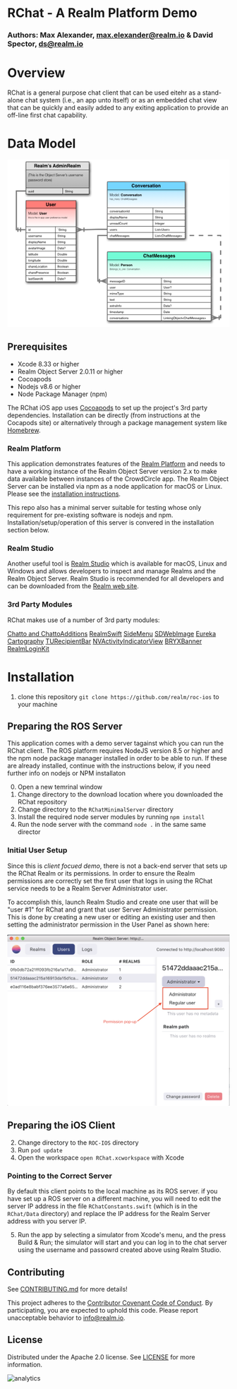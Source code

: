 # RChat - A Realm Platform Demo 
### Authors: Max Alexander, max.elexander@realm.io & David Spector, ds@realm.io


# Overview

RChat is a general purpose chat client that can be used eitehr as a stand-alone chat system (i.e., an app unto itself) or as an embedded chat view that can be quickly and easily added to any exiting application to provide an off-line first chat capability.


# Data Model

![RChat Data Model](Graphics/RChat-DataModel.png)


## Prerequisites

 - Xcode 8.33 or higher
 - Realm Object Server 2.0.11 or higher
 - Cocoapods
 - Nodejs v8.6 or higher
 - Node Package Manager (npm)

The RChat iOS app uses [Cocoapods](https://www.cocoapods.org) to set up the project's 3rd party dependencies. Installation can be directly (from instructions at the Cocapods site) or alternatively through a package management system like [Homebrew](brew.sh/).

### Realm Platform

This application demonstrates features of the [Realm Platform](https://realm.io/products/realm-platform/) and needs to have a working instance of the Realm Object Server version 2.x to make data available between instances of the CrowdCircle app. The Realm Object Server can be installed via npm as a node application for macOS or Linux. Please see the [installation instructions](https://realm.io/docs/get-started/installation/developer-edition/).

This repo also has a minimal server suitable for testing whose only requirement for pre-existing software is nodejs and npm. Installation/setup/operation of this server is convered in the installation section below.

### Realm Studio

Another useful tool is [Realm Studio](https://realm.io/products/realm-studio/) which is available for macOS, Linux and Windows and allows developers to inspect and manage Realms and the Realm Object Server. Realm Studio is recommended for all developers and can be downloaded from the [Realm web site](https://realm.io/products/realm-studio/).


### 3rd Party Modules

RChat makes use of a number of 3rd party modules:

[Chatto and ChattoAdditions](https://github.com/badoo/Chatto.git)
[RealmSwift](https://github.com/realm/realm-cocoa.git)
[SideMenu](https://github.com/jonkykong/SideMenu.git)
[SDWebImage](https://github.com/rs/SDWebImage.git)
[Eureka](https://github.com/xmartlabs/Eureka.git)
[Cartography](https://github.com/robb/Cartography.git)
[TURecipientBar](https://github.com/davbeck/TURecipientBar.git)
[NVActivityIndicatorView](https://github.com/ninjaprox/NVActivityIndicatorView.git)
[BRYXBanner](https://github.com/bryx-inc/BRYXBanner.git)
[RealmLoginKit](https://github.com/realm-demos/realm-loginkit.git)

# Installation

1. clone this repository `git clone https://github.com/realm/roc-ios` to your  machine

## Preparing the ROS Server

This application comes with a demo server tagainst which you can run the RChat client.  The ROS platform requires NodeJS version 8.5 or higher and the npm node package manager installed in order to be able to run. If these are already installed, continue with the instructions below, if you need further info on nodejs or NPM installaton

0. Open a new temrinal window
0. Change directory to the download location where you downloaded the RChat repository
0. Change directory to the `RChatMinimalServer` directory
0. Install the required node server modules by running `npm install`
0. Run the node server with the command `node .` in the same same director

### Initial User Setup

Since this is _client focued demo_, there is not a back-end server that sets up the RChat Realm or its permissions.  In order to ensure the Realm permissions are correctly set the first user that logs in using the RChat service needs to be a Realm Server Administrator user.

To accomplish this, launch Realm Studio and create one user that will be "user #1" for RChat  and grant that user Server Administrator permission. This is done by creating a new user or editing an existing user and then setting the administrator permission in the User Panel as shown here:

<center><img  src="Graphics/RealmStudio-admin-privs.png"/> </center>

## Preparing the iOS Client
2. Change directory to the `ROC-IOS` directory
3. Run `pod update` 
4. Open the workspace `open RChat.xcworkspace` with Xcode

### Pointing to the Correct Server

By default this client points to the local machine as its ROS server. if you have set up a ROS server on a different machine, you will need to edit the server IP address in the file `RChatConstants.swift` (which is in the `RChat/Data` directory)  and replace the IP address for the Realm Server address with you server IP.

5. Run the app by selecting a simulator from Xcode's menu, and the press Build & Run; the simulator will start and you can log in to the chat server using the username and passowrd created above using Realm Studio.




 ## Contributing

See [CONTRIBUTING.md](CONTRIBUTING.md) for more details!

This project adheres to the [Contributor Covenant Code of Conduct](https://realm.io/conduct/). By participating, you are expected to uphold this code. Please report unacceptable behavior to [info@realm.io](mailto:info@realm.io).

## License

Distributed under the Apache 2.0 license. See [LICENSE](LICENSE) for more information.

![analytics](https://ga-beacon.appspot.com/UA-50247013-2/realm/roc-ios/README?pixel)
